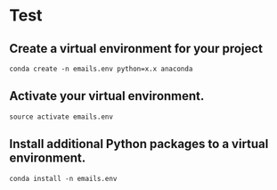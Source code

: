 # Test
## Create a virtual environment for your project
``conda create -n emails.env python=x.x anaconda``
## Activate your virtual environment.
``source activate emails.env``
## Install additional Python packages to a virtual environment.
``conda install -n emails.env``